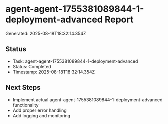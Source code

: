 # agent-agent-1755381089844-1-deployment-advanced Report

Generated: 2025-08-18T18:32:14.354Z

## Status
- Task: agent-agent-1755381089844-1-deployment-advanced
- Status: Completed
- Timestamp: 2025-08-18T18:32:14.354Z

## Next Steps
- Implement actual agent-agent-1755381089844-1-deployment-advanced functionality
- Add proper error handling
- Add logging and monitoring
